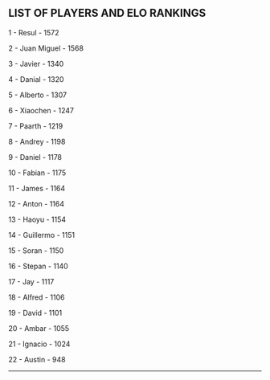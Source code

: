 ## LIST OF PLAYERS AND ELO RANKINGS


1 - Resul - 1572


2 - Juan Miguel - 1568


3 - Javier - 1340


4 - Danial - 1320


5 - Alberto - 1307


6 - Xiaochen - 1247


7 - Paarth - 1219


8 - Andrey - 1198


9 - Daniel - 1178


10 - Fabian - 1175


11 - James - 1164


12 - Anton - 1164


13 - Haoyu - 1154


14 - Guillermo - 1151


15 - Soran - 1150


16 - Stepan - 1140


17 - Jay - 1117


18 - Alfred - 1106


19 - David - 1101


20 - Ambar - 1055


21 - Ignacio - 1024


22 - Austin - 948



--------------------------------------------------------------
